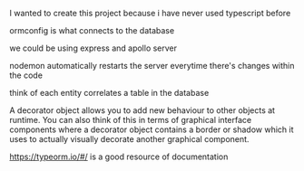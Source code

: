 I wanted to create this project because i have never used typescript before

ormconfig is what connects to the database

we could be using express and apollo server

nodemon automatically restarts the server everytime there's changes within the code

think of each entity correlates a table in the database

A decorator object allows you to add new behaviour to other objects at runtime. You can also think of this in terms of graphical interface components where a decorator object contains a border or shadow which it uses to actually visually decorate another graphical component. 

https://typeorm.io/#/ is a good resource of documentation